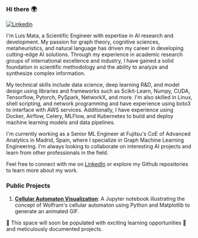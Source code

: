 ### Hi there :earth_africa:

[![Linkedin](https://img.shields.io/badge/Linked-in-369?&logo=linkedin&logoColor=white&color=lightgreen)](https://www.linkedin.com/in/lmataa/) 

I'm Luis Mata, a Scientific Engineer with expertise in AI research and development. My passion for graph theory, cognitive sciences, metaheuristics, and natural language has driven my career in developing cutting-edge AI solutions. Through my experience in academic research groups of international excellence and industry, I have gained a solid foundation in scientific methodology and the ability to analyze and synthesize complex information.

My technical skills include data science, deep learning R&D, and model design using libraries and frameworks such as Scikit-Learn, Numpy, CUDA, Tensorflow, Pytorch, PySpark, NetworkX, and more. I'm also skilled in Linux, shell scripting, and network programming and have experience using boto3 to interface with AWS services. Additionally, I have experience using Docker, Airflow, Celery, MLFlow, and Kubernetes to build and deploy machine learning models and data pipelines.

I'm currently working as a Senior ML Engineer at Fujitsu's CoE of Advanced Analytics in Madrid, Spain, where I specialize in Graph Machine Learning Engineering. I'm always looking to collaborate on interesting AI projects and learn from other professionals in the field.

Feel free to connect with me on [LinkedIn](https://www.linkedin.com/in/lmataa/) or explore my Github repositories to learn more about my work.

### Public Projects

1. [**Cellular Automaton Visualization**](https://github.com/lmataa/cellular_automata): A Jupyter notebook illustrating the concept of Wolfram's cellular automaton using Python and Matplotlib to generate an animated GIF.

🔭 This space will soon be populated with exciting learning opportunities 🌱 and meticulously documented projects.
